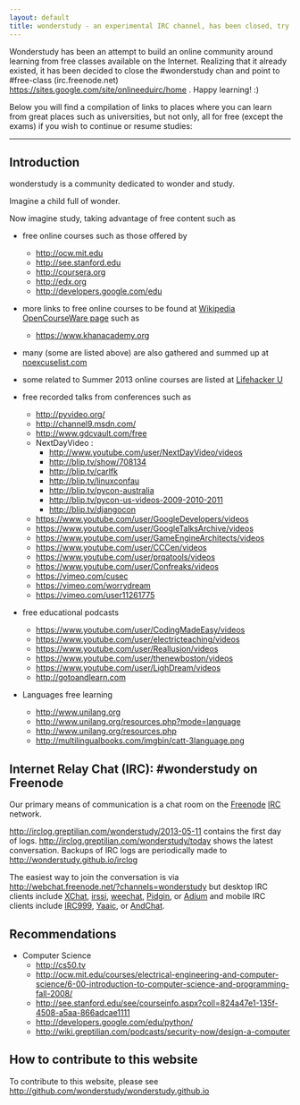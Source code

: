 ```yaml
---
layout: default
title: wonderstudy - an experimental IRC channel, has been closed, try `#free-class` on irc.freenode.net instead
---
```


 Wonderstudy has been an attempt to build an online community around learning from free classes available on the Internet. Realizing that it already existed, it has been decided to close the #wonderstudy chan and point to #free-class (irc.freenode.net) https://sites.google.com/site/onlineeduirc/home . Happy learning! :)

Below you will find a compilation of links to places where you can learn from great places such as universities, but not only, all for free (except the exams) if you wish to continue or resume studies:

---

## Introduction

wonderstudy is a community dedicated to wonder and study.

Imagine a child full of wonder.

Now imagine study, taking advantage of free content such as

- free online courses such as those offered by
    - http://ocw.mit.edu
    - http://see.stanford.edu
    - http://coursera.org
    - http://edx.org
    - http://developers.google.com/edu
- more links to free online courses to be found at [Wikipedia OpenCourseWare page](http://en.wikipedia.org/wiki/Opencourseware) such as
    - https://www.khanacademy.org 

- many (some are listed above) are also gathered and summed up at [noexcuselist.com](http://www.noexcuselist.com/everything)
- some related to Summer 2013 online courses are listed at [Lifehacker U](http://lifehacker.com/plan-your-free-online-education-at-lifehacker-u-summer-506542454)

- free recorded talks from conferences such as
    - http://pyvideo.org/
    - http://channel9.msdn.com/
    - http://www.gdcvault.com/free
    - NextDayVideo :
        - http://www.youtube.com/user/NextDayVideo/videos
        - http://blip.tv/show/708134
        - http://blip.tv/carlfk
        - http://blip.tv/linuxconfau
        - http://blip.tv/pycon-australia
        - http://blip.tv/pycon-us-videos-2009-2010-2011
        - http://blip.tv/djangocon
    - https://www.youtube.com/user/GoogleDevelopers/videos
    - https://www.youtube.com/user/GoogleTalksArchive/videos
    - https://www.youtube.com/user/GameEngineArchitects/videos
    - https://www.youtube.com/user/CCCen/videos
    - https://www.youtube.com/user/prqatools/videos
    - https://www.youtube.com/user/Confreaks/videos
    - https://vimeo.com/cusec
    - https://vimeo.com/worrydream
    - https://vimeo.com/user11261775
- free educational podcasts
    - https://www.youtube.com/user/CodingMadeEasy/videos
    - https://www.youtube.com/user/electricteaching/videos
    - https://www.youtube.com/user/Reallusion/videos
    - https://www.youtube.com/user/thenewboston/videos
    - https://www.youtube.com/user/LighDream/videos
    - http://gotoandlearn.com
- Languages free learning
    - http://www.unilang.org
    - http://www.unilang.org/resources.php?mode=language
    - http://www.unilang.org/resources.php
    - http://multilingualbooks.com/imgbin/catt-3language.png


## Internet Relay Chat (IRC): #wonderstudy on Freenode

Our primary means of communication is a chat room on the [Freenode](http://en.wikipedia.org/wiki/Freenode) [IRC](http://en.wikipedia.org/wiki/IRC) network.

http://irclog.greptilian.com/wonderstudy/2013-05-11 contains the first day of logs. http://irclog.greptilian.com/wonderstudy/today shows the latest conversation. Backups of IRC logs are periodically made to http://wonderstudy.github.io/irclog

The easiest way to join the conversation is via http://webchat.freenode.net/?channels=wonderstudy but desktop IRC clients include [XChat](http://xchat.org), [irssi](http://www.irssi.org), [weechat](http://weechat.org), [Pidgin](http://www.pidgin.im), or [Adium](http://adium.im) and mobile IRC clients include [IRC999](http://itunes.apple.com/us/app/irc999/id360698285?mt=8), [Yaaic](http://www.yaaic.org/), or [AndChat](https://play.google.com/store/apps/details?id=net.andchat&hl=en).

## Recommendations

- Computer Science
    - http://cs50.tv
    - http://ocw.mit.edu/courses/electrical-engineering-and-computer-science/6-00-introduction-to-computer-science-and-programming-fall-2008/
    - http://see.stanford.edu/see/courseinfo.aspx?coll=824a47e1-135f-4508-a5aa-866adcae1111
    - http://developers.google.com/edu/python/
    - http://wiki.greptilian.com/podcasts/security-now/design-a-computer

## How to contribute to this website

To contribute to this website, please see http://github.com/wonderstudy/wonderstudy.github.io
